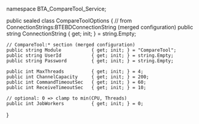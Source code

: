 namespace BTA_CompareTool_Service;

public sealed class CompareToolOptions
{
    // from ConnectionStrings:BTEBDConnectionString (merged configuration)
    public string ConnectionString { get; init; } = string.Empty;

    // CompareTool:* section (merged configuration)
    public string Module           { get; init; } = "CompareTool";
    public string UserId           { get; init; } = string.Empty;
    public string Password         { get; init; } = string.Empty;

    public int MaxThreads          { get; init; } = 4;
    public int ChannelCapacity     { get; init; } = 200;
    public int CommandTimeoutSec   { get; init; } = 60;
    public int ReceiveTimeoutSec   { get; init; } = 10;

    // optional: 0 => clamp to min(CPU, Threads)
    public int JobWorkers          { get; init; } = 0;
}
